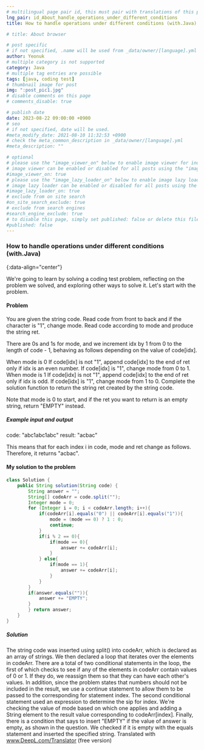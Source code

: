 ```yaml
---
# multilingual page pair id, this must pair with translations of this page. (This name must be unique)
lng_pair: id_About_handle_operations_under_different_conditions
title: How to handle operations under different conditions (with.Java)

# title: About browser

# post specific
# if not specified, .name will be used from _data/owner/[language].yml
author: Yeonuk
# multiple category is not supported
category: Java
# multiple tag entries are possible
tags: [java, coding test]
# thumbnail image for post
img: ":post_pic1.jpg"
# disable comments on this page
# comments_disable: true

# publish date
date: 2023-08-22 09:00:00 +0900
# seo
# if not specified, date will be used.
#meta_modify_date: 2021-08-10 11:32:53 +0900
# check the meta_common_description in _data/owner/[language].yml
#meta_description: ""

# optional
# please use the "image_viewer_on" below to enable image viewer for individual pages or posts (_posts/ or [language]/_posts folders).
# image viewer can be enabled or disabled for all posts using the "image_viewer_posts: true" setting in _data/conf/main.yml.
#image_viewer_on: true
# please use the "image_lazy_loader_on" below to enable image lazy loader for individual pages or posts (_posts/ or [language]/_posts folders).
# image lazy loader can be enabled or disabled for all posts using the "image_lazy_loader_posts: true" setting in _data/conf/main.yml.
#image_lazy_loader_on: true
# exclude from on site search
#on_site_search_exclude: true
# exclude from search engines
#search_engine_exclude: true
# to disable this page, simply set published: false or delete this file
#published: false
---
```


<!-- outline-start -->

### How to handle operations under different conditions (with.Java)

{:data-align="center"}

<!-- outline-end -->

We're going to learn by solving a coding test problem, reflecting on the problem we solved, and exploring other ways to solve it.
Let's start with the problem.

#### Problem

You are given the string code.
Read code from front to back and if the character is "1", change mode. Read code according to mode and produce the string ret.

There are 0s and 1s for mode, and we increment idx by 1 from 0 to the length of code - 1, behaving as follows depending on the value of code[idx].

When mode is 0
If code[idx] is not "1", append code[idx] to the end of ret only if idx is an even number.
If code[idx] is "1", change mode from 0 to 1.
When mode is 1
If code[idx] is not "1", append code[idx] to the end of ret only if idx is odd.
If code[idx] is "1", change mode from 1 to 0.
Complete the solution function to return the string ret created by the string code.

Note that mode is 0 to start, and if the ret you want to return is an empty string, return "EMPTY" instead.

##### Example input and output

code: "abc1abc1abc"
result: "acbac"

This means that for each index i in code, mode and ret change as follows.
Therefore, it returns "acbac".

#### My solution to the problem

```java
class Solution {
    public String solution(String code) {
        String answer = "";
        String[] codeArr = code.split("");
        Integer mode = 0;
        for (Integer i = 0; i < codeArr.length; i++){
            if(codeArr[i].equals("0") || codeArr[i].equals("1")){
                mode = (mode == 0) ? 1 : 0;
                continue;
            }
            if(i % 2 == 0){
                if(mode == 0){
                    answer += codeArr[i];
                }
            } else{
                if(mode == 1){
                    answer += codeArr[i];
                }
            }
        }
        if(answer.equals("")){
            answer += "EMPTY";
        }
        } return answer;
    }
}
```

##### Solution

The string code was inserted using split() into codeArr, which is declared as an array of strings.
We then declared a loop that iterates over the elements in codeArr.
There are a total of two conditional statements in the loop, the first of which checks to see if any of the elements in codeArr contain values of 0 or 1. If they do, we reassign them so that they can have each other's values. In addition, since the problem states that numbers should not be included in the result, we use a continue statement to allow them to be passed to the corresponding for statement index. The second conditional statement used an expression to determine the sip for index. We're checking the value of mode based on which one applies and adding a String element to the result value corresponding to codeArr[index].
Finally, there is a condition that says to insert "EMPTY" if the value of answer is empty, as shown in the question. We checked if it is empty with the equals statement and inserted the specified string.
Translated with www.DeepL.com/Translator (free version)
